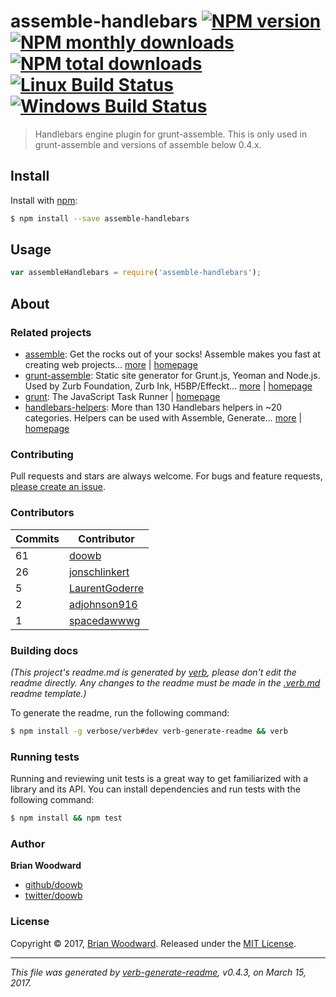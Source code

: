 # assemble-handlebars [![NPM version](https://img.shields.io/npm/v/assemble-handlebars.svg?style=flat)](https://www.npmjs.com/package/assemble-handlebars) [![NPM monthly downloads](https://img.shields.io/npm/dm/assemble-handlebars.svg?style=flat)](https://npmjs.org/package/assemble-handlebars)  [![NPM total downloads](https://img.shields.io/npm/dt/assemble-handlebars.svg?style=flat)](https://npmjs.org/package/assemble-handlebars) [![Linux Build Status](https://img.shields.io/travis/assemble/assemble-handlebars.svg?style=flat&label=Travis)](https://travis-ci.org/assemble/assemble-handlebars) [![Windows Build Status](https://img.shields.io/appveyor/ci/assemble/assemble-handlebars.svg?style=flat&label=AppVeyor)](https://ci.appveyor.com/project/assemble/assemble-handlebars)

> Handlebars engine plugin for grunt-assemble. This is only used in grunt-assemble and versions of assemble below 0.4.x.

## Install

Install with [npm](https://www.npmjs.com/):

```sh
$ npm install --save assemble-handlebars
```

## Usage

```js
var assembleHandlebars = require('assemble-handlebars');
```

## About

### Related projects

* [assemble](https://www.npmjs.com/package/assemble): Get the rocks out of your socks! Assemble makes you fast at creating web projects… [more](https://github.com/assemble/assemble) | [homepage](https://github.com/assemble/assemble "Get the rocks out of your socks! Assemble makes you fast at creating web projects. Assemble is used by thousands of projects for rapid prototyping, creating themes, scaffolds, boilerplates, e-books, UI components, API documentation, blogs, building websit")
* [grunt-assemble](https://www.npmjs.com/package/grunt-assemble): Static site generator for Grunt.js, Yeoman and Node.js. Used by Zurb Foundation, Zurb Ink, H5BP/Effeckt… [more](http://assemble.io) | [homepage](http://assemble.io "Static site generator for Grunt.js, Yeoman and Node.js. Used by Zurb Foundation, Zurb Ink, H5BP/Effeckt, Less.js / lesscss.org, Topcoat, Web Experience Toolkit, and hundreds of other projects to build sites, themes, components, documentation, blogs and gh")
* [grunt](https://www.npmjs.com/package/grunt): The JavaScript Task Runner | [homepage](http://gruntjs.com/ "The JavaScript Task Runner")
* [handlebars-helpers](https://www.npmjs.com/package/handlebars-helpers): More than 130 Handlebars helpers in ~20 categories. Helpers can be used with Assemble, Generate… [more](https://github.com/assemble/handlebars-helpers) | [homepage](https://github.com/assemble/handlebars-helpers "More than 130 Handlebars helpers in ~20 categories. Helpers can be used with Assemble, Generate, Verb, Ghost, gulp-handlebars, grunt-handlebars, consolidate, or any node.js/Handlebars project.")

### Contributing

Pull requests and stars are always welcome. For bugs and feature requests, [please create an issue](../../issues/new).

### Contributors

| **Commits** | **Contributor** | 
| --- | --- |
| 61 | [doowb](https://github.com/doowb) |
| 26 | [jonschlinkert](https://github.com/jonschlinkert) |
| 5 | [LaurentGoderre](https://github.com/LaurentGoderre) |
| 2 | [adjohnson916](https://github.com/adjohnson916) |
| 1 | [spacedawwwg](https://github.com/spacedawwwg) |

### Building docs

_(This project's readme.md is generated by [verb](https://github.com/verbose/verb-generate-readme), please don't edit the readme directly. Any changes to the readme must be made in the [.verb.md](.verb.md) readme template.)_

To generate the readme, run the following command:

```sh
$ npm install -g verbose/verb#dev verb-generate-readme && verb
```

### Running tests

Running and reviewing unit tests is a great way to get familiarized with a library and its API. You can install dependencies and run tests with the following command:

```sh
$ npm install && npm test
```

### Author

**Brian Woodward**

* [github/doowb](https://github.com/doowb)
* [twitter/doowb](https://twitter.com/doowb)

### License

Copyright © 2017, [Brian Woodward](https://github.com/doowb).
Released under the [MIT License](LICENSE).

***

_This file was generated by [verb-generate-readme](https://github.com/verbose/verb-generate-readme), v0.4.3, on March 15, 2017._
